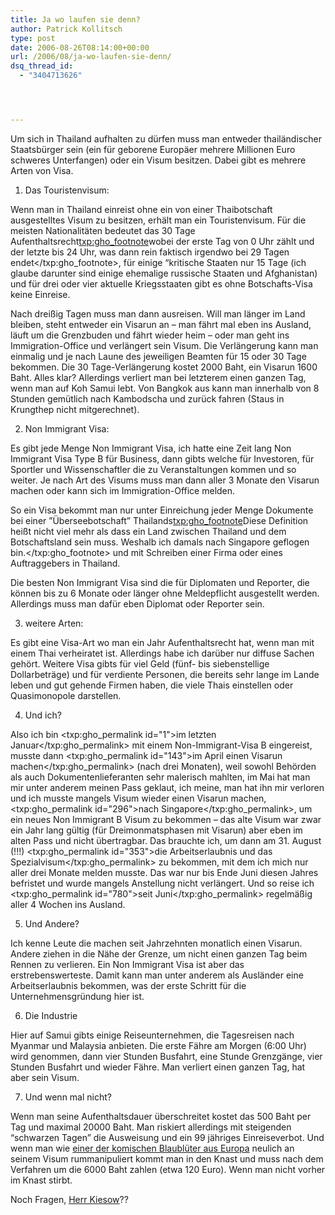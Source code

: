 ```yaml
---
title: Ja wo laufen sie denn?
author: Patrick Kollitsch
type: post
date: 2006-08-26T08:14:00+00:00
url: /2006/08/ja-wo-laufen-sie-denn/
dsq_thread_id:
  - "3404713626"




---
```

Um sich in Thailand aufhalten zu d&uuml;rfen muss man entweder thail&auml;ndischer Staatsb&uuml;rger sein (ein f&uuml;r geborene Europ&auml;er mehrere Millionen Euro schweres Unterfangen) oder ein Visum besitzen. Dabei gibt es mehrere Arten von Visa. 

1. Das Touristenvisum: 

Wenn man in Thailand einreist ohne ein von einer Thaibotschaft ausgestelltes Visum zu besitzen, erh&auml;lt man ein Touristenvisum. F&uuml;r die meisten Nationalit&auml;ten bedeutet das 30 Tage Aufenthaltsrecht<txp:gho_footnote>wobei der erste Tag von 0 Uhr z&auml;hlt und der letzte bis 24 Uhr, was dann rein faktisch irgendwo bei 29 Tagen endet</txp:gho_footnote>, f&uuml;r einige &#8220;kritische Staaten nur 15 Tage (ich glaube darunter sind einige ehemalige russische Staaten und Afghanistan) und f&uuml;r drei oder vier aktuelle Kriegsstaaten gibt es ohne Botschafts-Visa keine Einreise. 

Nach drei&szlig;ig Tagen muss man dann ausreisen. Will man l&auml;nger im Land bleiben, steht entweder ein Visarun an &#8211; man f&auml;hrt mal eben ins Ausland, l&auml;uft um die Grenzbuden und f&auml;hrt wieder heim &#8211; oder man geht ins Immigration-Office und verl&auml;ngert sein Visum. Die Verl&auml;ngerung kann man einmalig und je nach Laune des jeweiligen Beamten f&uuml;r 15 oder 30 Tage bekommen. Die 30 Tage-Verl&auml;ngerung kostet 2000 Baht, ein Visarun 1600 Baht. Alles klar? Allerdings verliert man bei letzterem einen ganzen Tag, wenn man auf Koh Samui lebt. Von Bangkok aus kann man innerhalb von 8 Stunden gem&uuml;tlich nach Kambodscha und zur&uuml;ck fahren (Staus in Krungthep nicht mitgerechnet).

2. Non Immigrant Visa:

Es gibt jede Menge Non Immigrant Visa, ich hatte eine Zeit lang Non Immigrant Visa Type B f&uuml;r Business, dann gibts welche f&uuml;r Investoren, f&uuml;r Sportler und Wissenschaftler die zu Veranstaltungen kommen und so weiter. Je nach Art des Visums muss man dann aller 3 Monate den Visarun machen oder kann sich im Immigration-Office melden. 

So ein Visa bekommt man nur unter Einreichung jeder Menge Dokumente bei einer &#8221;&Uuml;berseebotschaft&#8221; Thailands<txp:gho_footnote>Diese Definition hei&szlig;t nicht viel mehr als dass ein Land zwischen Thailand und dem Botschaftsland sein muss. Weshalb ich damals nach Singapore geflogen bin.</txp:gho_footnote> und mit Schreiben einer Firma oder eines Auftraggebers in Thailand. 

Die besten Non Immigrant Visa sind die f&uuml;r Diplomaten und Reporter, die k&ouml;nnen bis zu 6 Monate oder l&auml;nger ohne Meldepflicht ausgestellt werden. Allerdings muss man daf&uuml;r eben Diplomat oder Reporter sein.

3. weitere Arten:

Es gibt eine Visa-Art wo man ein Jahr Aufenthaltsrecht hat, wenn man mit einem Thai verheiratet ist. Allerdings habe ich dar&uuml;ber nur diffuse Sachen geh&ouml;rt. Weitere Visa gibts f&uuml;r viel Geld (f&uuml;nf- bis siebenstellige Dollarbetr&auml;ge) und f&uuml;r verdiente Personen, die bereits sehr lange im Lande leben und gut gehende Firmen haben, die viele Thais einstellen oder Quasimonopole darstellen. 

4. Und ich?

Also ich bin <txp:gho_permalink id="1">im letzten Januar</txp:gho_permalink> mit einem Non-Immigrant-Visa B eingereist, musste dann <txp:gho_permalink id="143">im April einen Visarun machen</txp:gho_permalink> (nach drei Monaten), weil sowohl Beh&ouml;rden als auch Dokumentenlieferanten sehr malerisch mahlten, im Mai hat man mir unter anderem meinen Pass geklaut, ich meine, man hat ihn mir verloren und ich musste mangels Visum wieder einen Visarun machen, <txp:gho_permalink id="296">nach Singapore</txp:gho_permalink>, um ein neues Non Immigrant B Visum zu bekommen &#8211; das alte Visum war zwar ein Jahr lang g&uuml;ltig (f&uuml;r Dreimonmatsphasen mit Visarun) aber eben im alten Pass und nicht &uuml;bertragbar. Das brauchte ich, um dann am 31. August (!!!) <txp:gho_permalink id="353">die Arbeitserlaubnis und das Spezialvisum</txp:gho_permalink> zu bekommen, mit dem ich mich nur aller drei Monate melden musste. Das war nur bis Ende Juni diesen Jahres befristet und wurde mangels Anstellung nicht verl&auml;ngert. Und so reise ich <txp:gho_permalink id="780">seit Juni</txp:gho_permalink> regelm&auml;&szlig;ig aller 4 Wochen ins Ausland.

5. Und Andere? 

Ich kenne Leute die machen seit Jahrzehnten monatlich einen Visarun. Andere ziehen in die N&auml;he der Grenze, um nicht einen ganzen Tag beim Rennen zu verlieren. Ein Non Immigrant Visa ist aber das erstrebenswerteste. Damit kann man unter anderem als Ausl&auml;nder eine Arbeitserlaubnis bekommen, was der erste Schritt f&uuml;r die Unternehmensgr&uuml;ndung hier ist.

6. Die Industrie

Hier auf Samui gibts einige Reiseunternehmen, die Tagesreisen nach Myanmar und Malaysia anbieten. Die erste F&auml;hre am Morgen (6:00 Uhr) wird genommen, dann vier Stunden Busfahrt, eine Stunde Grenzg&auml;nge, vier Stunden Busfahrt und wieder F&auml;hre. Man verliert einen ganzen Tag, hat aber sein Visum.

7. Und wenn mal nicht?

Wenn man seine Aufenthaltsdauer &uuml;berschreitet kostet das 500 Baht per Tag und maximal 20000 Baht. Man riskiert allerdings mit steigenden &#8220;schwarzen Tagen&#8221; die Ausweisung und ein 99 j&auml;hriges Einreiseverbot. Und wenn man wie [einer der komischen Blaubl&uuml;ter aus Europa][1] neulich an seinem Visum rummanipuliert kommt man in den Knast und muss nach dem Verfahren um die 6000 Baht zahlen (etwa 120 Euro). Wenn man nicht vorher im Knast stirbt.

Noch Fragen, [Herr Kiesow][2]??

 [1]: http://www.weltwoche.ch/artikel/?AssetID=14648&CategoryID=66
 [2]: http://die.schreibbloga.de/weblog/852/service-sms#c000755